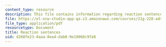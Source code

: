 ```yaml
---
content_type: resource
description: This file contains information regarding reaction sentences.
file: https://ol-ocw-studio-app-qa.s3.amazonaws.com/courses/21g-228-advanced-workshop-in-writing-for-social-sciences-and-architecture-els-spring-2007/d268fe234aaa8ea4dab09e19060c9fe8_MIT21G.228S07_summ_react.pdf
file_type: application/pdf
resourcetype: Document
title: Reaction sentences
uid: d268fe23-4aaa-8ea4-dab0-9e19060c9fe8
---
```


